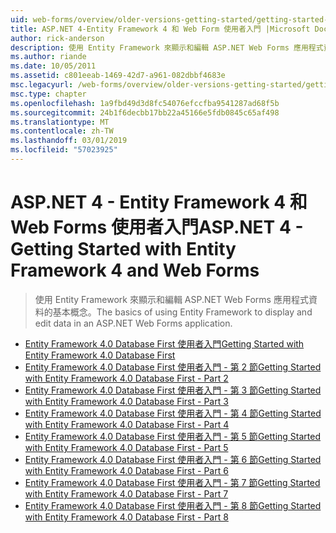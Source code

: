 ```yaml
---
uid: web-forms/overview/older-versions-getting-started/getting-started-with-ef/index
title: ASP.NET 4-Entity Framework 4 和 Web Form 使用者入門 |Microsoft Docs
author: rick-anderson
description: 使用 Entity Framework 來顯示和編輯 ASP.NET Web Forms 應用程式資料的基本概念。
ms.author: riande
ms.date: 10/05/2011
ms.assetid: c801eeab-1469-42d7-a961-082dbbf4683e
msc.legacyurl: /web-forms/overview/older-versions-getting-started/getting-started-with-ef
msc.type: chapter
ms.openlocfilehash: 1a9fbd49d3d8fc54076efccfba9541287ad68f5b
ms.sourcegitcommit: 24b1f6decbb17bb22a45166e5fdb0845c65af498
ms.translationtype: MT
ms.contentlocale: zh-TW
ms.lasthandoff: 03/01/2019
ms.locfileid: "57023925"
---
```

<a name="aspnet-4---getting-started-with-entity-framework-4-and-web-forms"></a><span data-ttu-id="8d415-103">ASP.NET 4 - Entity Framework 4 和 Web Forms 使用者入門</span><span class="sxs-lookup"><span data-stu-id="8d415-103">ASP.NET 4 - Getting Started with Entity Framework 4 and Web Forms</span></span>
====================
> <span data-ttu-id="8d415-104">使用 Entity Framework 來顯示和編輯 ASP.NET Web Forms 應用程式資料的基本概念。</span><span class="sxs-lookup"><span data-stu-id="8d415-104">The basics of using Entity Framework to display and edit data in an ASP.NET Web Forms application.</span></span>


- [<span data-ttu-id="8d415-105">Entity Framework 4.0 Database First 使用者入門</span><span class="sxs-lookup"><span data-stu-id="8d415-105">Getting Started with Entity Framework 4.0 Database First</span></span>](the-entity-framework-and-aspnet-getting-started-part-1.md)
- [<span data-ttu-id="8d415-106">Entity Framework 4.0 Database First 使用者入門 - 第 2 節</span><span class="sxs-lookup"><span data-stu-id="8d415-106">Getting Started with Entity Framework 4.0 Database First - Part 2</span></span>](the-entity-framework-and-aspnet-getting-started-part-2.md)
- [<span data-ttu-id="8d415-107">Entity Framework 4.0 Database First 使用者入門 - 第 3 節</span><span class="sxs-lookup"><span data-stu-id="8d415-107">Getting Started with Entity Framework 4.0 Database First - Part 3</span></span>](the-entity-framework-and-aspnet-getting-started-part-3.md)
- [<span data-ttu-id="8d415-108">Entity Framework 4.0 Database First 使用者入門 - 第 4 節</span><span class="sxs-lookup"><span data-stu-id="8d415-108">Getting Started with Entity Framework 4.0 Database First - Part 4</span></span>](the-entity-framework-and-aspnet-getting-started-part-4.md)
- [<span data-ttu-id="8d415-109">Entity Framework 4.0 Database First 使用者入門 - 第 5 節</span><span class="sxs-lookup"><span data-stu-id="8d415-109">Getting Started with Entity Framework 4.0 Database First - Part 5</span></span>](the-entity-framework-and-aspnet-getting-started-part-5.md)
- [<span data-ttu-id="8d415-110">Entity Framework 4.0 Database First 使用者入門 - 第 6 節</span><span class="sxs-lookup"><span data-stu-id="8d415-110">Getting Started with Entity Framework 4.0 Database First - Part 6</span></span>](the-entity-framework-and-aspnet-getting-started-part-6.md)
- [<span data-ttu-id="8d415-111">Entity Framework 4.0 Database First 使用者入門 - 第 7 節</span><span class="sxs-lookup"><span data-stu-id="8d415-111">Getting Started with Entity Framework 4.0 Database First - Part 7</span></span>](the-entity-framework-and-aspnet-getting-started-part-7.md)
- [<span data-ttu-id="8d415-112">Entity Framework 4.0 Database First 使用者入門 - 第 8 節</span><span class="sxs-lookup"><span data-stu-id="8d415-112">Getting Started with Entity Framework 4.0 Database First - Part 8</span></span>](the-entity-framework-and-aspnet-getting-started-part-8.md)
